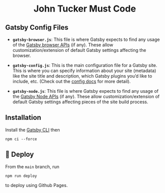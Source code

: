 <h1 align="center">
  John Tucker Must Code
</h1>

## Gatsby Config Files

-   **`gatsby-browser.js`**: This file is where Gatsby expects to find any usage of the [Gatsby browser APIs](https://www.gatsbyjs.com/docs/reference/config-files/gatsby-browser/) (if any). These allow customization/extension of default Gatsby settings affecting the browser.

-   **`gatsby-config.js`**: This is the main configuration file for a Gatsby site. This is where you can specify information about your site (metadata) like the site title and description, which Gatsby plugins you’d like to include, etc. (Check out the [config docs](https://www.gatsbyjs.com/docs/reference/config-files/gatsby-config/) for more detail).

-   **`gatsby-node.js`**: This file is where Gatsby expects to find any usage of the [Gatsby Node APIs](https://www.gatsbyjs.com/docs/reference/config-files/gatsby-node/) (if any). These allow customization/extension of default Gatsby settings affecting pieces of the site build process.

## Installation

Install the [Gatsby CLI](https://www.gatsbyjs.com/docs/reference/gatsby-cli/) then
```shell
npm ci --force
```

## 💫 Deploy

From the `main` branch, run

```shell
npm run deploy
```

to deploy using Github Pages.
